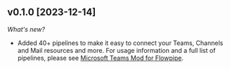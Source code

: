 ## v0.1.0 [2023-12-14]

_What's new?_

- Added 40+ pipelines to make it easy to connect your Teams, Channels and Mail resources and more. For usage information and a full list of pipelines, please see [Microsoft Teams Mod for Flowpipe](https://hub.flowpipe.io/mods/turbot/teams).

